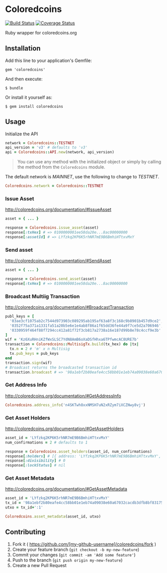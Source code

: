 # Coloredcoins

[![Build Status][travis-image]][travis-url]
[![Coverage Status][coverage-image]][coverage-url]

Ruby wrapper for coloredcoins.org

## Installation

Add this line to your application's Gemfile:

    gem 'coloredcoins'

And then execute:

    $ bundle

Or install it yourself as:

    $ gem install coloredcoins

## Usage

Initialize the API

```ruby
network = Coloredcoins::TESTNET
api_version = 'v3' # defaults to 'v3'
api = Coloredcoins::API.new(network, api_version)
```

> You can use any method with the initialized object or simply by calling the method from the `Coloredcoins` module.

The default network is *MAINNET*, use the following to change to *TESTNET*.

```ruby
Coloredcoins.network = Coloredcoins::TESTNET
```

### Issue Asset

http://coloredcoins.org/documentation/#IssueAsset

```ruby
asset = { ... }

response = Coloredcoins.issue_asset(asset)
response[:txHex] # => 0100000001ee58da20e...8ac00000000
response[:assetId] # => LYfzkq2KP6K5rhNR7mE9B6BmhiHTtxvMxY
```

### Send asset

http://coloredcoins.org/documentation/#SendAsset

```ruby
asset = { ... }

response = Coloredcoins.send_asset(asset)
response[:txHex] # => 0100000001ee58da20e...8ac00000000
```

### Broadcast Multiig Transaction

http://coloredcoins.org/documentation/#BroadcastTransaction

```ruby
publ_keys = [
  '03ae3cf1075ab2c7544d973903c089295ab195af63a8f3c168c9b8901b457d9ce2',
  '0352f75a371a1331fa51a20b5e6e1e4ab8f86a1f65dd36fe44a9f7ce5d2a706946',
  '0330959f464f88f7294cc412a81f72f3cb817a2738a16e187d99b8e78c4ccf9e3b'
]
wif = 'Kz6XuRHniKZfWxSLSC7YdN8AmB6oXaDSfHhxa6TPfwmcAC8URE7b'
transaction = Coloredcoins::MultisigTx.build(tx_hex) do |tx|
  tx.m = 2 # 'm' x n Multisig
  tx.pub_keys = pub_keys
end
transaction.sign(wif)
# Broadcast returns the broadcasted transaction id
transaction.broadcast # => '98a1ebf2b80eafe4cc58bb01e1eb74a09038e60a67032cacdb3dfb8bf83175de'
```

### Get Address Info

http://coloredcoins.org/documentation/#GetAddressInfo

```ruby
Coloredcoins.address_info('n4SKTwh8xxNMSH7uN2xRZym7iXCZNwy8vj')
```

### Get Asset Holders

http://coloredcoins.org/documentation/#GetAssetHolders

```ruby
asset_id = 'LYfzkq2KP6K5rhNR7mE9B6BmhiHTtxvMxY'
num_confirmations = 2 # defaults to 1

response = Coloredcoins.asset_holders(asset_id, num_confirmations)
response[:holders] # [{ address: 'LYfzkq2KP6K5rhNR7mE9B6BmhiHTtxvMxY', amount: 100 }]
response[:divisibility] # 0
response[:lockStatus] # nil
```

### Get Asset Metadata

http://coloredcoins.org/documentation/#GetAssetMetadata

```ruby
asset_id = 'LYfzkq2KP6K5rhNR7mE9B6BmhiHTtxvMxY'
tx_id = '98a1ebf2b80eafe4cc58bb01e1eb74a09038e60a67032cacdb3dfb8bf83175de'
utxo = tx_id+':1'

Coloredcoins.asset_metadata(asset_id, utxo)
```

## Contributing

1. Fork it ( https://github.com/[my-github-username]/coloredcoins/fork )
2. Create your feature branch (`git checkout -b my-new-feature`)
3. Commit your changes (`git commit -am 'Add some feature'`)
4. Push to the branch (`git push origin my-new-feature`)
5. Create a new Pull Request

[travis-image]: https://travis-ci.org/genaromadrid/coloredcoins-ruby.svg?branch=master
[travis-url]: https://travis-ci.org/genaromadrid/coloredcoins-ruby
[coverage-image]: https://coveralls.io/repos/github/genaromadrid/coloredcoins-ruby/badge.svg?branch=master
[coverage-url]: https://coveralls.io/github/genaromadrid/coloredcoins-ruby?branch=master
